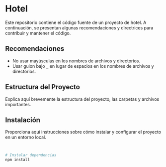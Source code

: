 # Hotel

Este repositorio contiene el código fuente de un proyecto de hotel. A continuación, se presentan algunas recomendaciones y directrices para contribuir y mantener el código.

## Recomendaciones

- No usar mayúsculas en los nombres de archivos y directorios.
- Usar guion bajo `_` en lugar de espacios en los nombres de archivos y directorios.

## Estructura del Proyecto

Explica aquí brevemente la estructura del proyecto, las carpetas y archivos importantes.

## Instalación

Proporciona aquí instrucciones sobre cómo instalar y configurar el proyecto en un entorno local.

```sh


# Instalar dependencias
npm install
